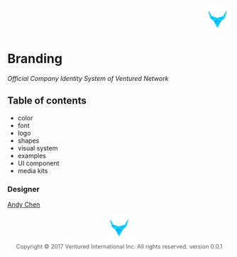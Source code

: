 <div align="right">
    <img width='60px' src='https://github.com/venturedinternational/branding/blob/master/assets/email_sigature_logo.jpg?raw=true'/>
</div>

# Branding
_Official Company Identity System of Ventured Network_

## Table of contents
- color
- font
- logo
- shapes
- visual system
- examples
- UI component
- media kits

### Designer
[Andy Chen](https://github.com/amazingandyyy)

<div align="center">
    <img width='60px' src='https://github.com/venturedinternational/branding/blob/master/assets/email_sigature_logo.jpg?raw=true'/>
    <br />
    <span style='opacity: 0.7; margin-top: 50px; font-size: 0.8rem' align="center">
        Copyright © 2017 Ventured International Inc. All rights reserved. version 0.0.1
    </span>
</div>
